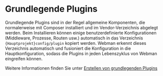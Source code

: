 # Grundlegende Plugins

Grundlegende Plugins sind in der Regel allgemeine Komponenten, die normalerweise mit Composer installiert und im Vendor-Verzeichnis abgelegt werden. Beim Installieren können einige benutzerdefinierte Konfigurationen (Middleware, Prozesse, Routen usw.) automatisch in das Verzeichnis `{Hauptprojekt}config/plugin` kopiert werden. Webman erkennt dieses Verzeichnis automatisch und fusioniert die Konfiguration in die Hauptkonfiguration, sodass die Plugins in jeden Lebenszyklus von Webman eingreifen können.

Weitere Informationen finden Sie unter [Erstellen von grundlegenden Plugins](create.md)
